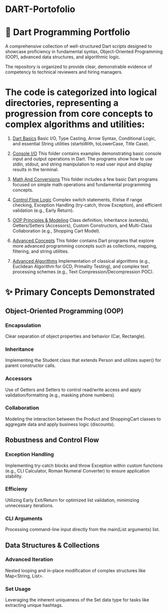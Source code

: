 # DART-Portofolio

# 🚀 Dart Programming Portfolio
A comprehensive collection of well-structured Dart scripts designed to showcase proficiency in fundamental syntax, Object-Oriented Programming (OOP), advanced data structures, and algorithmic logic.

The repository is organized to provide clear, demonstrable evidence of competency to technical reviewers and hiring managers.

# The code is categorized into logical directories, representing a progression from core concepts to complex algorithms and utilities:

1. [Dart Basics](./Dart_Basics)
Basic I/O, Type Casting, Arrow Syntax, Conditional Logic, and essential String utilities (startsWith, toLowerCase, Title Case).

2. [Console I/O](./Console_IO)
This folder contains examples demonstrating basic console input and output operations in Dart. The programs show how to use stdin, stdout, and string manipulation to read user input and display results in the terminal.

3. [Math And Conversions](./Math_And_Conversions)
This folder includes a few basic Dart programs focused on simple math operations and fundamental programming concepts.

4. [Control Flow Logic](./Control_Flow_Logic)
Complex switch statements, if/else if range checking, Exception Handling (try-catch, throw Exception), and efficient validation (e.g., Early Return).

5. [OOP Principles & Modeling](./Object_Oriented_Programming) 
Class definition, Inheritance (extends), Getters/Setters (Accessors), Custom Constructors, and Multi-Class Collaboration (e.g., Shopping Cart Model).

6. [Advanced Concepts](./Advanced_Concepts)
This folder contains Dart programs that explore more advanced programming concepts such as collections, mapping, filtering, and string utilities.

7. [Advanced Algorithms](./Advanced_Algorithms)
Implementation of classical algorithms (e.g., Euclidean Algorithm for GCD, Primality Testing), and complex text processing schemes (e.g., Text Compression/Decompression POC).

# ✨ Primary Concepts Demonstrated

## Object-Oriented Programming (OOP)

### Encapsulation
Clear separation of object properties and behavior (Car, Rectangle).

### Inheritance
Implementing the Student class that extends Person and utilizes super() for parent constructor calls.

### Accessors
Use of Getters and Setters to control read/write access and apply validation/formatting (e.g., masking phone numbers).

### Collaboration
Modeling the interaction between the Product and ShoppingCart classes to aggregate data and apply business logic (discounts).


## Robustness and Control Flow

### Exception Handling
Implementing try-catch blocks and throw Exception within custom functions (e.g., CLI Calculator, Roman Numeral Converter) to ensure application stability.

### Efficieny
Utilizing Early Exit/Return for optimized list validation, minimizing unnecessary iterations.

### CLI Arguments
Processing command-line input directly from the main(List<String> arguments) list.


## Data Structures & Collections

### Advanced Iteration
Nested looping and in-place modification of complex structures like Map<String, List<int>>.

### Set Usage
Leveraging the inherent uniqueness of the Set data type for tasks like extracting unique hashtags.